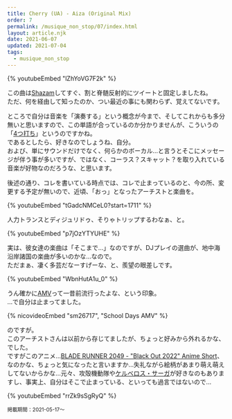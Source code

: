 ```yaml
---
title: Cherry (UA) - Aiza (Original Mix)
order: 7
permalink: /musique_non_stop/07/index.html
layout: article.njk
date: 2021-06-07
updated: 2021-07-04
tags:
  - musique_non_stop
---
```


{% youtubeEmbed "lZhYoVG7F2k" %}

この曲は[Shazam](https://www.shazam.com/ja)してすぐ、割と脊髄反射的にツイートと固定しましたね。  
ただ、何を経由して知ったのか、つい最近の事にも関わらず、覚えてないです。

ところで自分は音楽を「演奏する」という概念が今まで、そしてこれからも多分無いと思いますので、この単語が合っているのか分かりませんが、こういうの「[4つ打ち](https://ja.wikipedia.org/wiki/4%E3%81%A4%E6%89%93%E3%81%A1)」というのですかね。  
であるとしたら、好きなのでしょうね、自分。  
および、単にサウンドだけでなく、何らかのボーカル…と言うとそこにメッセージが伴う事が多いですが、ではなく、コーラス？スキャット？を取り入れている音楽が好物なのだろうな、と思います。

後述の通り、コレを書いている時点では、コレで止まっているのと、今の所、変更する予定が無いので、近頃、「おっ」となったアーチストと楽曲を。

{% youtubeEmbed "tGadcNMCeL0?start=1711" %}

人力トランスとディジュリドゥ、そりゃトリップするわなぁ、と。

{% youtubeEmbed "p7jOzYTYUHE" %}

実は、彼女達の楽曲は「そこまで…」なのですが、DJプレイの選曲が、地中海沿岸諸国の楽曲が多いのかな…なので。  
ただまぁ、凄く多芸だなーすげーな、と、羨望の眼差しです。

{% youtubeEmbed "WbnHutA1u_0" %}

うん確かに[AMV](https://ja.wikipedia.org/wiki/%E3%82%A2%E3%83%8B%E3%83%A1%E3%83%BB%E3%83%9F%E3%83%A5%E3%83%BC%E3%82%B8%E3%83%83%E3%82%AF%E3%83%BB%E3%83%93%E3%83%87%E3%82%AA)って一昔前流行ったよな、という印象。  
…で自分は止まってました。

{% nicovideoEmbed "sm26717", "School Days AMV" %}

のですが。  
このアーチストさんは以前から存じてましたが、ちょっと好みから外れるかな、でした。  
ですがこのアニメ…[BLADE RUNNER 2049 - "Black Out 2022" Anime Short](https://ja.wikipedia.org/wiki/%E3%83%96%E3%83%AC%E3%83%BC%E3%83%89%E3%83%A9%E3%83%B3%E3%83%8A%E3%83%BC_%E3%83%96%E3%83%A9%E3%83%83%E3%82%AF%E3%82%A2%E3%82%A6%E3%83%882022)、なのかな、ちょっと気になったと言いますか…失礼ながら絵柄があまり萌え萌えしてないからかな…元々、攻殻機動隊や[ケルベロス・サーガ](https://ja.wikipedia.org/wiki/%E3%82%B1%E3%83%AB%E3%83%99%E3%83%AD%E3%82%B9%E3%83%BB%E3%82%B5%E3%83%BC%E3%82%AC)が好きなのもありますし、事実上、自分はそこで止まっている、といっても過言ではないので…

{% youtubeEmbed "rrZk9sSgRyQ" %}

<small>掲載期間：2021-05-17〜</small>
